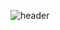 ![header](https://capsule-render.vercel.app/api?type=waving&height=300&color=random&text=Hello!&fontColor=ffffff&desc=sumin's%20profile&descAlign=53&descAlignY=63)
